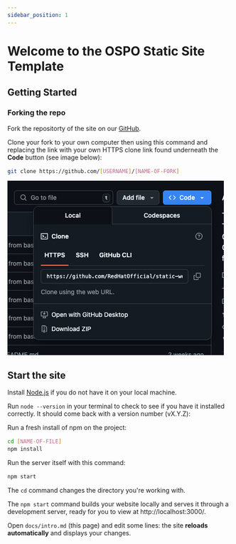 ```yaml
---
sidebar_position: 1
---
```


# Welcome to the OSPO Static Site Template

## Getting Started

### Forking the repo

Fork the repositorty of the site on our [GitHub](https://https://github.com/RedHatOfficial/static-website-template-for-ospo). 

Clone your fork to your own computer then using this command and replacing the link with your own HTTPS clone link found underneath the **Code** button (see image below):

```bash
git clone https://github.com/[USERNAME]/[NAME-OF-FORK]
```

![Location of HTML clone link](./images/clone-repo.png)

## Start the site

Install [Node.js](https://nodejs.org/en) if you do not have it on your local machine.

Run `node --version` in your terminal to check to see if you have it installed correctly. It should come back with a version number (vX.Y.Z):

Run a fresh install of npm on the project:

```bash
cd [NAME-OF-FILE]
npm install
```

Run the server itself with this command:

```bash
npm start
```

The `cd` command changes the directory you're working with. 

The `npm start` command builds your website locally and serves it through a development server, ready for you to view at http://localhost:3000/.

Open `docs/intro.md` (this page) and edit some lines: the site **reloads automatically** and displays your changes.